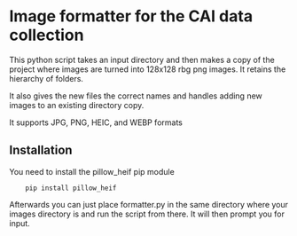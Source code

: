 # Image formatter for the CAI data collection

This python script takes an input directory and then makes a copy of the project where images are turned into 128x128 rbg png images. It retains the hierarchy of folders.

It also gives the new files the correct names and handles adding new images to an existing directory copy. 

It supports JPG, PNG, HEIC, and WEBP formats

## Installation
You need to install the pillow_heif pip module
```
    pip install pillow_heif 
```

Afterwards you can just place formatter.py in the same directory where your images directory is and run the script from there. It will then prompt you for input.
